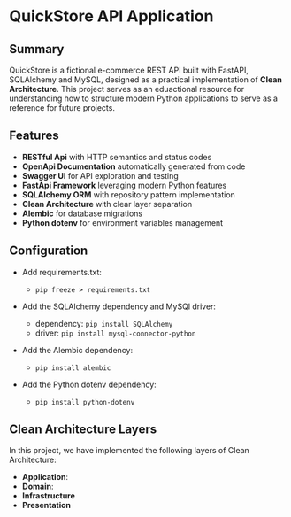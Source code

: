 ﻿# QuickStore API Application

## Summary

QuickStore is a fictional e-commerce REST API built with FastAPI, SQLAlchemy and MySQL, designed as a practical implementation of **Clean Architecture**. This project serves as an eduactional resource
for understanding how to structure modern Python applications to serve as a reference for future projects.

## Features
- **RESTful Api** with HTTP semantics and status codes
- **OpenApi Documentation** automatically generated from code
- **Swagger UI** for API exploration and testing
- **FastApi Framework** leveraging modern Python features
- **SQLAlchemy ORM** with repository pattern implementation
- **Clean Architecture** with clear layer separation
- **Alembic** for database migrations
- **Python dotenv** for environment variables management

## Configuration

- Add requirements.txt: 
    - `pip freeze > requirements.txt`


- Add the SQLAlchemy dependency and MySQl driver:
    - dependency: `pip install SQLAlchemy`
    - driver: `pip install mysql-connector-python`


- Add the Alembic dependency: 
    - `pip install alembic`


- Add the Python dotenv dependency:
    - `pip install python-dotenv`

## Clean Architecture Layers

In this project, we have implemented the following layers of Clean Architecture:

- **Application**:
- **Domain**: 
- **Infrastructure**
- **Presentation**


